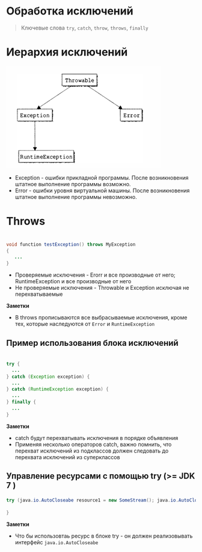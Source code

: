 # Обработка исключений

> Ключевые слова
> `try`, `catch`, `throw`, `throws`, `finally`

# Иерархия исключений

![Alt text](img/9.1.png "Иерархия исключений")

 - Exception - ошибки прикладной программы. После возникновения штатное выполнение программы возможно. 
 - Error - ошибки уровня виртуальной машины. После возникновения штатное выполнение программы невозможно. 

# Throws

```java

void function testException() throws MyException
{
   ...
}

```

 - Проверяемые исключения - Erorr и все производные от него; RuntimeException и все производные от него
 - Не проверяемые исключения - Throwable и Exception исключая не перехватываемые

**Заметки**
* В throws прописываются все выбрасываемые исключения, кроме тех, которые наследуются от `Error` и `RuntimeException`

## Пример использования блока исключений

```java

try {
  ...
} catch (Exception exception) {
  ...
} catch (RuntimeException exception) {
  ...
} finally {
  ...
}

```

**Заметки**
* catch будут перехватывать исключения в порядке объявления
* Применяя несколько операторов catch, важно помнить, что перехват исключений из подклассов должен следовать до перехвата исключений из суперклассов

## Управление ресурсами с помощью try (>= JDK 7 )

```java
try (java.io.AutoCloseabe resource1 = new SomeStream(); java.io.AutoCloseabe resource2 = new SomeStream();) {
   
} 
```

**Заметки**
* Что бы использовтаь ресурс в блоке try - он должен реализовывать интерфейс `java.io.AutoCloseabe`
